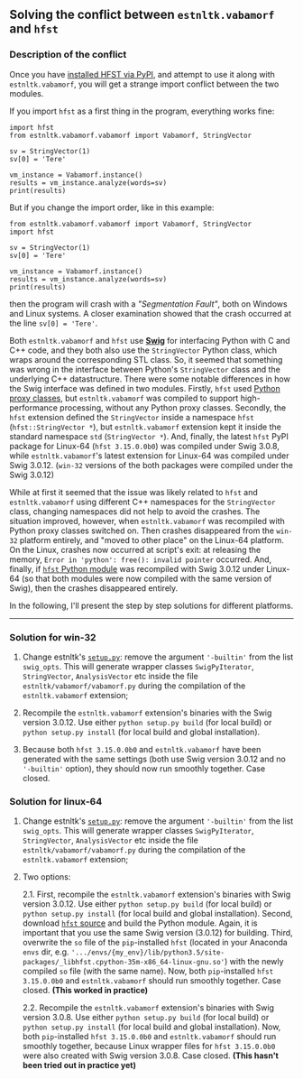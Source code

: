 ## Solving the conflict between `estnltk.vabamorf` and `hfst`

### Description of the conflict

Once you have [installed HFST via PyPI](https://pypi.org/project/hfst/#installation-via-pypi), and attempt to use it along with `estnltk.vabamorf`, you will get a strange import conflict between the two modules.

If you import `hfst` as a first thing in the program, everything works fine:

	import hfst
    from estnltk.vabamorf.vabamorf import Vabamorf, StringVector
    
    sv = StringVector(1)
    sv[0] = 'Tere'

    vm_instance = Vabamorf.instance()
    results = vm_instance.analyze(words=sv)
	print(results)

But if you change the import order, like in this example:

    from estnltk.vabamorf.vabamorf import Vabamorf, StringVector
	import hfst
    
    sv = StringVector(1)
    sv[0] = 'Tere'

    vm_instance = Vabamorf.instance()
    results = vm_instance.analyze(words=sv)
	print(results)

then the program will crash with a _"Segmentation Fault"_, both on Windows and Linux systems. A closer examination showed that the crash occurred at the line `sv[0] = 'Tere'`.

Both `estnltk.vabamorf` and `hfst` use [**Swig**](http://www.swig.org/) for interfacing Python with C and C++ code, and they both also use the `StringVector` Python class, which wraps around the corresponding STL class. 
So, it seemed that something was wrong in the interface between Python's `StringVector` class and the underlying C++ datastructure. 
There were some notable differences in how the Swig interface was defined in two modules. 
Firstly, `hfst` used [Python proxy classes](http://www.swig.org/Doc3.0/Python.html#Python_nn28), but `estnltk.vabamorf` was compiled to support high-performance processing, without any Python proxy classes.
Secondly, the `hfst` extension defined the `StringVector` inside a namespace `hfst` (`hfst::StringVector *`), but `estnltk.vabamorf` extension kept it inside the standard namespace `std` (`StringVector *`). 
And, finally, the latest `hfst` PyPI package for Linux-64 (`hfst 3.15.0.0b0`) was compiled under Swig 3.0.8, while `estnltk.vabamorf`'s latest extension for Linux-64 was compiled under Swig 3.0.12. (`win-32` versions of the both packages were compiled under the Swig 3.0.12)

While at first it seemed that the issue was likely related to `hfst` and `estnltk.vabamorf` using different C++ namespaces for the `StringVector` class, changing namespaces did not help to avoid the crashes. 
The situation improved, however, when `estnltk.vabamorf` was recompiled with Python proxy classes switched on. Then crashes disappeared from the `win-32` platform entirely, and "moved to other place" on the Linux-64 platform. On the Linux, crashes now occurred at script's exit: at releasing the memory, `Error in 'python': free(): invalid pointer` occurred.
And, finally, if [`hfst` Python module](https://github.com/hfst/hfst/tree/master/python) was recompiled with Swig 3.0.12 under Linux-64 (so that both modules were now compiled with the same version of Swig), then the crashes disappeared entirely. 
 
In the following, I'll present the step by step solutions for different platforms.

---

### Solution for win-32

1. Change estnltk's [`setup.py`](https://github.com/estnltk/estnltk/blob/version_1.6/setup.py#L33): remove the argument `'-builtin'` from the list `swig_opts`. This will generate wrapper classes `SwigPyIterator`, `StringVector`, `AnalysisVector` etc inside the file `estnltk/vabamorf/vabamorf.py` during the compilation of the `estnltk.vabamorf` extension;

2. Recompile the `estnltk.vabamorf` extension's binaries with the Swig version 3.0.12. Use either `python setup.py build` (for local build) or `python setup.py install` (for local build and global installation). 

3. Because both `hfst 3.15.0.0b0` and `estnltk.vabamorf` have been generated with the same settings (both use Swig version 3.0.12 and no `'-builtin'` option), they should now run smoothly together. Case closed.

### Solution for linux-64

1. Change estnltk's [`setup.py`](https://github.com/estnltk/estnltk/blob/version_1.6/setup.py#L33): remove the argument `'-builtin'` from the list `swig_opts`. This will generate wrapper classes `SwigPyIterator`, `StringVector`, `AnalysisVector` etc inside the file `estnltk/vabamorf/vabamorf.py` during the compilation of the `estnltk.vabamorf` extension;

2. Two options:
    
    2.1. First, recompile the `estnltk.vabamorf` extension's binaries with Swig version 3.0.12. Use either `python setup.py build` (for local build) or `python setup.py install` (for local build and global installation). Second, download [`hfst` source](https://github.com/hfst/hfst/tree/master/python) and build the Python module. Again, it is important that you use the same Swig version (3.0.12) for building. Third, overwrite the `so` file of the `pip`-installed `hfst` (located in your Anaconda `envs` dir, e.g. `'.../envs/{my_env}/lib/python3.5/site-packages/_libhfst.cpython-35m-x86_64-linux-gnu.so'`) with the newly compiled `so` file (with the same name). Now, both  `pip`-installed `hfst 3.15.0.0b0` and `estnltk.vabamorf` should run smoothly together. Case closed. **(This worked in practice)**

	2.2. Recompile the `estnltk.vabamorf` extension's binaries with Swig version 3.0.8. Use either `python setup.py build` (for local build) or `python setup.py install` (for local build and global installation). Now, both  `pip`-installed `hfst 3.15.0.0b0` and `estnltk.vabamorf` should run smoothly together, because Linux wrapper files for `hfst 3.15.0.0b0` were also created with Swig version 3.0.8. Case closed. **(This hasn't been tried out in practice yet)**